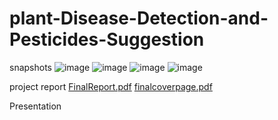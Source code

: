 # plant-Disease-Detection-and-Pesticides-Suggestion
snapshots
![image](https://github.com/user-attachments/assets/b89fded4-d728-44d2-b5b9-740633ebd5a8)
![image](https://github.com/user-attachments/assets/caf4a25d-4bf2-4224-b274-e29edebcd9d1)
![image](https://github.com/user-attachments/assets/9c5baa16-c006-47d5-ab59-9ec506176d02)
![image](https://github.com/user-attachments/assets/64de4eed-c3b3-402b-af19-cc93dd84a88d)

project report
[FinalReport.pdf](https://github.com/user-attachments/files/16912247/FinalReport.pdf)
[finalcoverpage.pdf](https://github.com/user-attachments/files/16912251/finalcoverpage.pdf)

Presentation


